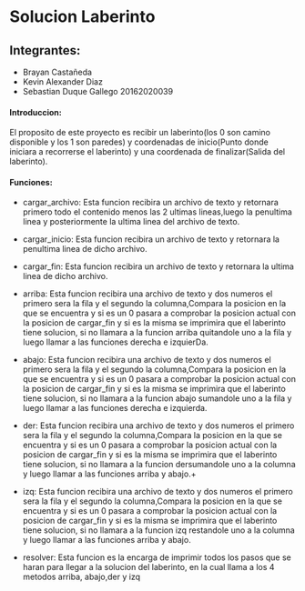 # Solucion Laberinto

## Integrantes:
  * Brayan Castañeda
  * Kevin Alexander Diaz
  * Sebastian Duque Gallego    20162020039
  
#### Introduccion:

El proposito de este proyecto es recibir un laberinto(los 0 son camino disponible y los 1 son paredes) y coordenadas de inicio(Punto donde iniciara a recorrerse el laberinto) y una coordenada de finalizar(Salida del laberinto).

#### Funciones:

 * cargar_archivo: Esta funcion recibira un archivo de texto y retornara primero todo el contenido menos las 2 ultimas lineas,luego la penultima linea y posteriormente la ultima linea del archivo de texto.
 
 * cargar_inicio: Esta funcion recibira un archivo de texto y retornara la penultima linea de dicho archivo.
 
 * cargar_fin: Esta funcion recibira un archivo de texto y retornara la ultima linea de dicho archivo.
 
 * arriba: Esta funcion recibira una archivo de texto y dos numeros el primero sera la fila y el segundo la columna,Compara la posicion en la que se encuentra y si es un 0 pasara a comprobar la posicion actual con la posicion de cargar_fin y si es la misma se imprimira que el laberinto tiene solucion, si no llamara a la funcion arriba quitandole uno a la fila y luego llamar a las funciones derecha e izquierDa.
 
 * abajo: Esta funcion recibira una archivo de texto y dos numeros el primero sera la fila y el segundo la columna,Compara la posicion en la que se encuentra y si es un 0 pasara a comprobar la posicion actual con la posicion de cargar_fin y si es la misma se imprimira que el laberinto tiene solucion, si no llamara a la funcion abajo sumandole uno a la fila y luego llamar a las funciones derecha e izquierda.
 
 * der: Esta funcion recibira una archivo de texto y dos numeros el primero sera la fila y el segundo la columna,Compara la posicion en la que se encuentra y si es un 0 pasara a comprobar la posicion actual con la posicion de cargar_fin y si es la misma se imprimira que el laberinto tiene solucion, si no llamara a la funcion dersumandole uno a la columna y luego llamar a las funciones arriba y abajo.+
 
  * izq: Esta funcion recibira una archivo de texto y dos numeros el primero sera la fila y el segundo la columna,Compara la posicion en la que se encuentra y si es un 0 pasara a comprobar la posicion actual con la posicion de cargar_fin y si es la misma se imprimira que el laberinto tiene solucion, si no llamara a la funcion izq restandole uno a la columna y luego llamar a las funciones arriba y abajo.
  
  * resolver: Esta funcion es la encarga de imprimir todos los pasos que se haran para llegar a la solucion del laberinto, en la cual llama a los 4 metodos arriba, abajo,der y izq
  
  
 
